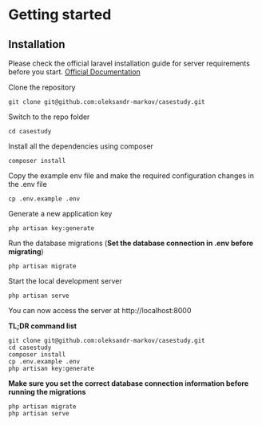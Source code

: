 # Getting started

## Installation

Please check the official laravel installation guide for server requirements before you start. [Official Documentation](https://laravel.com/docs/5.4/installation#installation)

Clone the repository

    git clone git@github.com:oleksandr-markov/casestudy.git

Switch to the repo folder

    cd casestudy

Install all the dependencies using composer

    composer install

Copy the example env file and make the required configuration changes in the .env file

    cp .env.example .env

Generate a new application key

    php artisan key:generate

Run the database migrations (**Set the database connection in .env before migrating**)

    php artisan migrate

Start the local development server

    php artisan serve

You can now access the server at http://localhost:8000

**TL;DR command list**

    git clone git@github.com:oleksandr-markov/casestudy.git
    cd casestudy
    composer install
    cp .env.example .env
    php artisan key:generate

**Make sure you set the correct database connection information before running the migrations**

    php artisan migrate
    php artisan serve
